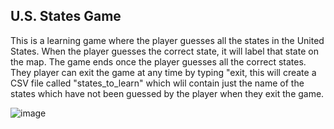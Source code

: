 <h2>U.S. States Game</h2>

This is a learning game where the player guesses all the states in the United States. When the player guesses the correct state, it will label that state on the map. The game ends once the player guesses all the correct states. They player can exit the game at any time by typing "exit, this will create a CSV file called "states_to_learn" which wlil contain just the name of the states which have not been guessed by the player when they exit the game. 

<img src="https://i.imgur.com/aNRVPV1.png" alt="image"/>
